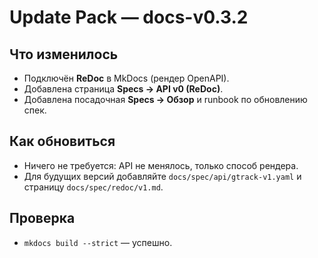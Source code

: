 # Update Pack — docs-v0.3.2

## Что изменилось
- Подключён **ReDoc** в MkDocs (рендер OpenAPI).
- Добавлена страница **Specs → API v0 (ReDoc)**.
- Добавлена посадочная **Specs → Обзор** и runbook по обновлению спек.

## Как обновиться
- Ничего не требуется: API не менялось, только способ рендера.
- Для будущих версий добавляйте `docs/spec/api/gtrack-v1.yaml` и страницу `docs/spec/redoc/v1.md`.

## Проверка
- `mkdocs build --strict` — успешно.

